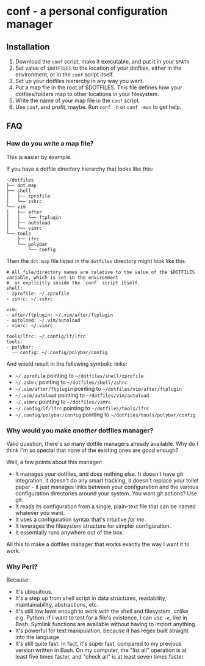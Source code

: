 # conf - a personal configuration manager
## Installation
1. Download the `conf` script, make it executable, and put it in your `$PATH`.
2. Set value of `$DOTFILES` to the location of your dotfiles, either in the environment, or in the `conf` script itself.
3. Set up your dotfiles hierarchy in any way you want.
3. Put a map file in the root of $DOTFILES. This file defines how your dotfiles/folders map to other locations in your filesystem.
4. Write the name of your map file in the `conf` script.
5. Use `conf`, and profit, maybe. Run `conf -h` or `conf -man` to get help.

## FAQ
### How do you write a map file?
This is easier by example.

If you have a dotfile directory hierarchy that looks like this:

```
~/dotfiles
├── dot.map
├── shell
│   ├── zprofile
│   └── zshrc
└── vim
│   ├── after
│   │   └── ftplugin
│   ├── autoload
│   └── vimrc
└── tools
    ├── lfrc
    └── polybar
        └── config

```

Then the `dot.map` file listed in the `dotfiles` directory might look like this:

```map
# All file/directory names are relative to the value of the $DOTFILES variable, which is set in the environment
#  or explicitly inside the `conf` script itself.
shell:
- zprofile: ~/.zprofile
- zshrc: ~/.zshrc

vim:
- after/ftplugin: ~/.vim/after/ftplugin
- autoload: ~/.vim/autoload
- vimrc: ~/.vimrc

tools/lfrc: ~/.config/lf/lfrc
tools:
- polybar:
  -- config: ~/.config/polybar/config
```

And would result in the following symbolic links:

* `~/.zprofile` pointing to `~/dotfiles/shell/zprofile`
* `~/.zshrc` pointing to `~/dotfiles/shell/zshrc`
* `~/.vim/after/ftplugin` pointing to `~/dotfiles/vim/after/ftplugin`
* `~/.vim/autoload` pointing to `~/dotfiles/vim/autoload`
* `~/.vimrc` pointing to `~/dotfiles/vimrc`
* `~/.config/lf/lfrc` pointing to `~/dotfiles/tools/lfrc`
* `~/.config/polybar/config` pointing to `~/dotfiles/tools/polybar/config`

### Why would you make _another_ dotfiles manager?
Valid question, there's so many dotfile managers already available.
Why do I think I'm so special that none of the existing ones are good enough?

Well, a few points about this manager:

* It manages your dotfiles, and does nothing else.
  It doesn't have git integration, it doesn't do any smart tracking, it doesn't replace your toilet paper - it just manages links between your configuration and the various configuration directories around your system.
  You want git actions? Use git.
* It reads its configuration from a single, plain-text file that can be named whatever you want.
* It uses a configuration syntax that's intuitive _for me_.
* It leverages the filesystem structure for simpler configuration.
* It essentially runs anywhere out of the box.

All this to make a dotfiles manager that works exactly the way I want it to work.

### Why Perl?
Because:

* It's ubiquitous.
* It's a step up from shell script in data structures, readability, maintainability, abstractions, etc.
* It's still low level enough to work with the shell and filesystem, unlike e.g. Python.
  If I want to test for a file's existence, I can use `-e`, like in Bash.
  Symlink functions are available without having to import anything.
* It's powerful for text manipulation, because it has regex built straight into the language.
* It's still quite fast.
  In fact, it's super fast, compared to my previous version written in Bash.
  On my computer, the "list all" operation is at least five times faster, and "check all" is at least seven times faster.
